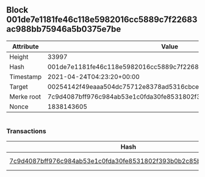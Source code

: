 ## Block 001de7e1181fe46c118e5982016cc5889c7f22683ac988bb75946a5b0375e7be

Attribute | Value
--- | ---
Height | 33997
Hash | 001de7e1181fe46c118e5982016cc5889c7f22683ac988bb75946a5b0375e7be
Timestamp | 2021-04-24T04:23:20+00:00
Target | 00254142f49eaaa504dc75712e8378ad5316cbcead634704b3734b6271167cc4
Merke root | 7c9d4087bff976c984ab53e1c0fda30fe8531802f393b0b2c85b8822d493e39e
Nonce | 1838143605

```

```

### Transactions

Hash | Amount
--- | ---
[7c9d4087bff976c984ab53e1c0fda30fe8531802f393b0b2c85b8822d493e39e](7c9d4087bff976c984ab53e1c0fda30fe8531802f393b0b2c85b8822d493e39e.md) | 10.00000000 SKEPTI 
